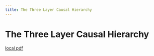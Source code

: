 ```yaml
---
title: The Three Layer Causal Hierarchy
---
```


# The Three Layer Causal Hierarchy

[local pdf](../../../pdfs/The%20Three%20Layer%20Causal%20Hierarchy.pdf)
